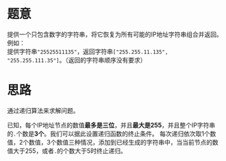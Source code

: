 # 题意

提供一个只包含数字的字符串，将它恢复为所有可能的IP地址字符串组合并返回。
例如：   
提供字符串`"25525511135"`，返回字符串`["255.255.11.135", "255.255.111.35"]`。（返回的字符串顺序没有要求）

# 思路

通过递归算法来求解问题。

已知，每个IP地址节点的数值**最多是三位**，并且**最大是255**，并且整个IP字符串的`.`个数是**3个**。我们可以据此设置递归函数的终止条件。
每次递归依次取1个数值，2个数值，3个数值三种情况，添加到已经生成的字符串中，当当前节点的数值大于255，或者`.`的个数大于5时终止递归。
